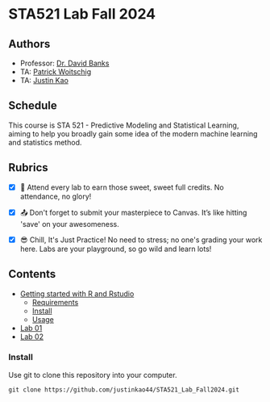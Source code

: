 # STA521 Lab Fall 2024

## Authors

-   Professor: [Dr. David Banks](https://www2.stat.duke.edu/~banks/)
-   TA: [Patrick Woitschig](https://scholars.duke.edu/person/patrick.woitschig)
-   TA: [Justin Kao](mailto:justinkao.44@duke.edu)


## Schedule

This course is STA 521 - Predictive Modeling and Statistical Learning, aiming to help you broadly gain some idea of the modern machine learning and statistics method.

## Rubrics

-   [x] 🎉 Attend every lab to earn those sweet, sweet full credits. No attendance, no glory!
-   [x] 📤 Don't forget to submit your masterpiece to Canvas. It’s like hitting 'save' on your awesomeness.
-   [x] 😎 Chill, It's Just Practice! No need to stress; no one's grading your work here. Labs are your playground, so go wild and learn lots!


## Contents

-   [Getting started with R and Rstudio](#getting-started)
    -   [Requirements](#requirements)
    -   [Install](#install)
    -   [Usage](#usage)
-   [Lab 01](https://github.com/justinkao44/STA521_Lab_Fall2024/tree/main/Lab%2001)
-   [Lab 02](https://github.com/justinkao44/STA521_Lab_Fall2024/tree/main/Lab%2002)

### Install

Use git to clone this repository into your computer.

```         
git clone https://github.com/justinkao44/STA521_Lab_Fall2024.git
```
